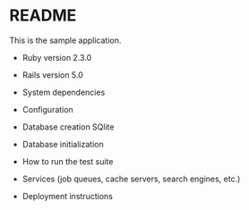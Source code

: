 # README

This is the sample application.  

* Ruby version 2.3.0

* Rails version 5.0

* System dependencies

* Configuration

* Database creation SQlite

* Database initialization

* How to run the test suite

* Services (job queues, cache servers, search engines, etc.)

* Deployment instructions
